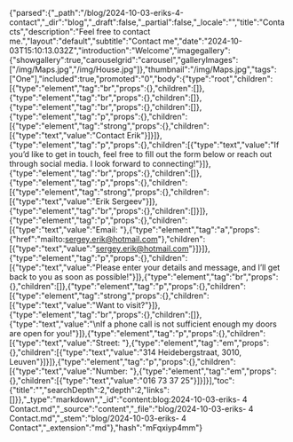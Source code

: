 {"parsed":{"_path":"/blog/2024-10-03-eriks-4-contact","_dir":"blog","_draft":false,"_partial":false,"_locale":"","title":"Contacts","description":"Feel free to contact me.","layout":"default","subtitle":"Contact me","date":"2024-10-03T15:10:13.032Z","introduction":"Welcome","imagegallery":{"showgallery":true,"carouselgrid":"carousel","galleryImages":["/img/Maps.jpg","/img/House.jpg"]},"thumbnail":"/img/Maps.jpg","tags":["One"],"included":true,"promoted":"0","body":{"type":"root","children":[{"type":"element","tag":"br","props":{},"children":[]},{"type":"element","tag":"br","props":{},"children":[]},{"type":"element","tag":"br","props":{},"children":[]},{"type":"element","tag":"p","props":{},"children":[{"type":"element","tag":"strong","props":{},"children":[{"type":"text","value":"Contact Erik"}]}]},{"type":"element","tag":"p","props":{},"children":[{"type":"text","value":"If you’d like to get in touch, feel free to fill out the form below or reach out through social media. I look forward to connecting!"}]},{"type":"element","tag":"br","props":{},"children":[]},{"type":"element","tag":"p","props":{},"children":[{"type":"element","tag":"strong","props":{},"children":[{"type":"text","value":"Erik Sergeev"}]},{"type":"element","tag":"br","props":{},"children":[]}]},{"type":"element","tag":"p","props":{},"children":[{"type":"text","value":"Email: "},{"type":"element","tag":"a","props":{"href":"mailto:sergey.erik@hotmail.com"},"children":[{"type":"text","value":"sergey.erik@hotmail.com"}]}]},{"type":"element","tag":"p","props":{},"children":[{"type":"text","value":"Please enter your details and message, and I’ll get back to you as soon as possible!"}]},{"type":"element","tag":"br","props":{},"children":[]},{"type":"element","tag":"p","props":{},"children":[{"type":"element","tag":"strong","props":{},"children":[{"type":"text","value":"Want to visit?"}]},{"type":"element","tag":"br","props":{},"children":[]},{"type":"text","value":"\nIf a phone call is not sufficient enough my doors are open for you!"}]},{"type":"element","tag":"p","props":{},"children":[{"type":"text","value":"Street: "},{"type":"element","tag":"em","props":{},"children":[{"type":"text","value":"314 Heidebergstraat, 3010, Leuven"}]}]},{"type":"element","tag":"p","props":{},"children":[{"type":"text","value":"Number: "},{"type":"element","tag":"em","props":{},"children":[{"type":"text","value":"016 73 37 25"}]}]}],"toc":{"title":"","searchDepth":2,"depth":2,"links":[]}},"_type":"markdown","_id":"content:blog:2024-10-03-eriks- 4 Contact.md","_source":"content","_file":"blog/2024-10-03-eriks- 4 Contact.md","_stem":"blog/2024-10-03-eriks- 4 Contact","_extension":"md"},"hash":"mFqxiyp4mm"}